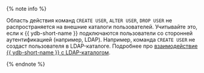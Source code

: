 {% note info %}

Область действия команд `CREATE USER`, `ALTER USER`, `DROP USER` не распространяется на внешние каталоги пользователей.
Учитывайте это, если к {{ ydb-short-name }} подключаются пользователи со сторонней аутентификацией (например, LDAP).
Например, команда `CREATE USER` не создаст пользователя в LDAP-каталоге.
Подробнее про [взаимодействие {{ ydb-short-name }} с LDAP-каталогом](../security/authentication.md#ldap-auth-provider).

{% endnote %}
